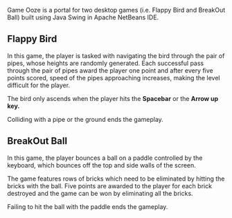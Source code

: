 Game Ooze is a portal for two desktop games (i.e. Flappy Bird and BreakOut Ball) built using Java Swing in Apache NetBeans IDE.

<h2>Flappy Bird</h2>
<p>In this game, the player is tasked with navigating the bird through the pair of pipes, whose heights are randomly generated. Each successful pass through the pair of pipes award the player one point and after every five points scored, speed of the pipes approaching increases, making the level difficult for the player.
</p><p>The bird only ascends when the player hits the <b>Spacebar</b> or the <b>Arrow up key.</b> 
</p><p>Colliding with a pipe or the ground ends the gameplay.

<h2>BreakOut Ball</h2>
<p>In this game, the player bounces a ball on a paddle controlled by the keyboard, which bounces off the top and side walls of the screen.
</p><p>The game features rows of bricks which need to be eliminated by hitting the bricks with the ball.
Five points are awarded to the player for each brick destroyed and the game can be won by eliminating all the bricks.
</p><p>Failing to hit the ball with the paddle ends the gameplay.

